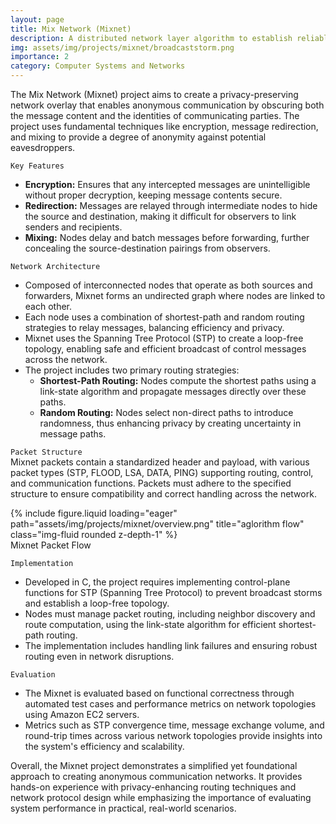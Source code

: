 ```yaml
---
layout: page
title: Mix Network (Mixnet)
description: A distributed network layer algorithm to establish reliable, efficient, and secure communication between nodes (ends) in the network.
img: assets/img/projects/mixnet/broadcaststorm.png
importance: 2
category: Computer Systems and Networks
---
```


The Mix Network (Mixnet) project aims to create a privacy-preserving network overlay that enables anonymous communication by obscuring both the message content and the identities of communicating parties. The project uses fundamental techniques like encryption, message redirection, and mixing to provide a degree of anonymity against potential eavesdroppers.

`Key Features`
<ul>
    <li><strong>Encryption:</strong> Ensures that any intercepted messages are unintelligible without proper decryption, keeping message contents secure.</li>
    <li><strong>Redirection:</strong> Messages are relayed through intermediate nodes to hide the source and destination, making it difficult for observers to link senders and recipients.</li>
    <li><strong>Mixing:</strong> Nodes delay and batch messages before forwarding, further concealing the source-destination pairings from observers.</li>
</ul>

`Network Architecture`
<ul>
    <li>Composed of interconnected nodes that operate as both sources and forwarders, Mixnet forms an undirected graph where nodes are linked to each other.</li>
    <li>Each node uses a combination of shortest-path and random routing strategies to relay messages, balancing efficiency and privacy.</li>
    <li>Mixnet uses the Spanning Tree Protocol (STP) to create a loop-free topology, enabling safe and efficient broadcast of control messages across the network.</li>
    <li>The project includes two primary routing strategies:
        <ul>
            <li><strong>Shortest-Path Routing:</strong> Nodes compute the shortest paths using a link-state algorithm and propagate messages directly over these paths.</li>
            <li><strong>Random Routing:</strong> Nodes select non-direct paths to introduce randomness, thus enhancing privacy by creating uncertainty in message paths.</li>
        </ul>
    </li>
</ul>


`Packet Structure`<br>
Mixnet packets contain a standardized header and payload, with various packet types (STP, FLOOD, LSA, DATA, PING) supporting routing, control, and communication functions. Packets must adhere to the specified structure to ensure compatibility and correct handling across the network.
<div class="row">
    <div class="col-sm mt-3 mt-md-0">
        {% include figure.liquid loading="eager" path="assets/img/projects/mixnet/overview.png" title="aglorithm flow" class="img-fluid rounded z-depth-1" %}
    </div>
</div>
<div class="caption">
    Mixnet Packet Flow
</div>

`Implementation`
<ul>
    <li>Developed in C, the project requires implementing control-plane functions for STP (Spanning Tree Protocol) to prevent broadcast storms and establish a loop-free topology.</li>
    <li>Nodes must manage packet routing, including neighbor discovery and route computation, using the link-state algorithm for efficient shortest-path routing.</li>
    <li>The implementation includes handling link failures and ensuring robust routing even in network disruptions.</li>
</ul>

`Evaluation`
<ul>
    <li>The Mixnet is evaluated based on functional correctness through automated test cases and performance metrics on network topologies using Amazon EC2 servers.</li>
    <li>Metrics such as STP convergence time, message exchange volume, and round-trip times across various network topologies provide insights into the system's efficiency and scalability.</li>
</ul>

Overall, the Mixnet project demonstrates a simplified yet foundational approach to creating anonymous communication networks. It provides hands-on experience with privacy-enhancing routing techniques and network protocol design while emphasizing the importance of evaluating system performance in practical, real-world scenarios.
           
